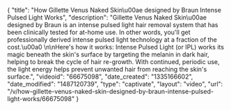 {
    "title": "How Gillette Venus Naked Skin\u00ae designed by Braun Intense Pulsed Light Works",
    "description": "Gillette Venus Naked Skin\u00ae designed by Braun is an intense pulsed light hair removal system that has been clinically tested for at-home use. In other words, you'll get professionally derived intense pulsed light technology at a fraction of the cost.\u00a0 \n\nHere's how it works: Intense Pulsed Light (or IPL) works its magic beneath the skin's surface by targeting the melanin in dark hair, helping to break the cycle of hair re-growth. With continued, periodic use, the light energy helps prevent unwanted hair from reaching the skin's surface.",
    "videoid": "66675098",
    "date_created": "1335166602",
    "date_modified": "1487120739",
    "type": "captivate",
    "layout": "video",
    "url": "\/v\/how-gillette-venus-naked-skin-designed-by-braun-intense-pulsed-light-works\/66675098"
}